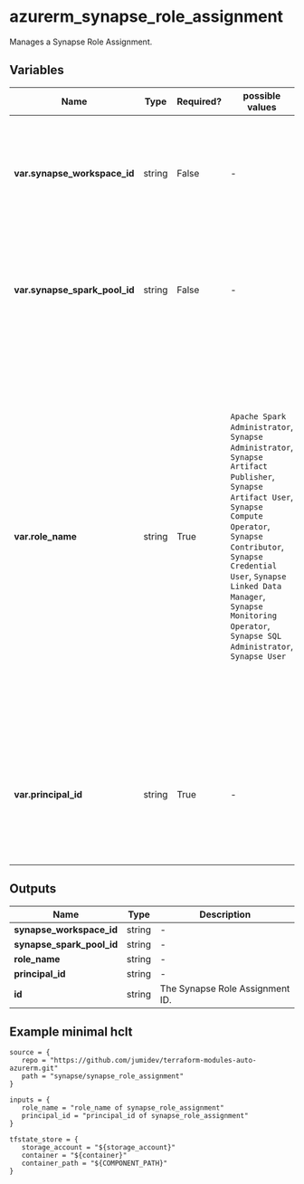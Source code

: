 # azurerm_synapse_role_assignment

Manages a Synapse Role Assignment.

## Variables

| Name | Type | Required? |  possible values |  Description |
| ---- | ---- | --------- |  ----------- | ----------- |
| **var.synapse_workspace_id** | string | False | -  |  The Synapse Workspace which the Synapse Role Assignment applies to. Changing this forces a new resource to be created. | 
| **var.synapse_spark_pool_id** | string | False | -  |  The Synapse Spark Pool which the Synapse Role Assignment applies to. Changing this forces a new resource to be created. | 
| **var.role_name** | string | True | `Apache Spark Administrator`, `Synapse Administrator`, `Synapse Artifact Publisher`, `Synapse Artifact User`, `Synapse Compute Operator`, `Synapse Contributor`, `Synapse Credential User`, `Synapse Linked Data Manager`, `Synapse Monitoring Operator`, `Synapse SQL Administrator`, `Synapse User`  |  The Role Name of the Synapse Built-In Role. Possible values are `Apache Spark Administrator`, `Synapse Administrator`, `Synapse Artifact Publisher`, `Synapse Artifact User`, `Synapse Compute Operator`, `Synapse Contributor`, `Synapse Credential User`, `Synapse Linked Data Manager`, `Synapse Monitoring Operator`, `Synapse SQL Administrator` and `Synapse User`. Changing this forces a new resource to be created. | 
| **var.principal_id** | string | True | -  |  The ID of the Principal (User, Group or Service Principal) to assign the Synapse Role Definition to. Changing this forces a new resource to be created. | 



## Outputs

| Name | Type | Description |
| ---- | ---- | --------- | 
| **synapse_workspace_id** | string  | - | 
| **synapse_spark_pool_id** | string  | - | 
| **role_name** | string  | - | 
| **principal_id** | string  | - | 
| **id** | string  | The Synapse Role Assignment ID. | 

## Example minimal hclt

```hcl
source = {
   repo = "https://github.com/jumidev/terraform-modules-auto-azurerm.git" 
   path = "synapse/synapse_role_assignment" 
}

inputs = {
   role_name = "role_name of synapse_role_assignment" 
   principal_id = "principal_id of synapse_role_assignment" 
}

tfstate_store = {
   storage_account = "${storage_account}" 
   container = "${container}" 
   container_path = "${COMPONENT_PATH}" 
}


```